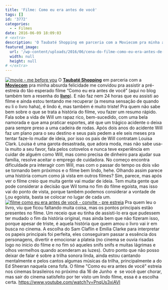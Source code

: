 ```yaml
---
title: 'Filme: Como eu era antes de você'
tags: []
id: '3772'
categories:
  - - Filmes
date: 2016-06-09 18:09:03
# <extra>
description: 'O Taubaté Shopping em parceria com a Moviecom pra minha absurda felicidade me convidou pra assistir a pré-estreia do tão esperado filme “Como eu era antes de você” (aqui no blog também tem a resenha do livro). E não faz nem 24 horas que eu assisti ao filme e ainda estou tentando me recuperar (a mesma sensação de quando eu li o livro haha), é lindo é, mas também é muito triste! Pra quem não sabe bem sobre o que se trata a história do filme, vou fazer um resumo rápido. Fala sobe a vida de Will um rapaz rico, bem-sucedido, com uma bela namorada e que ama praticar esportes, até que um trágico acidente o deixa para sempre preso a uma cadeira de rodas. Após dois anos do acidente Will faz um plano para o seu destino e seus &hellip;'
featured_image: 
  url: '/wp-content/uploads/2016/06/cena-do-filme-como-eu-era-antes-de-você-1024x512.jpeg'
  width: null
  height: null
# </extra>
---
```


[![movie - me before you](/wp-content/uploads/2016/06/cena-do-filme-como-eu-era-antes-de-você-1024x512.jpeg)](/wp-content/uploads/2016/06/cena-do-filme-como-eu-era-antes-de-você.jpeg) O [**Taubaté Shopping**](http://www.taubateshopping.com.br/) em parceria com a **[Moviecom](http://www.moviecom.com.br/)** pra minha absurda felicidade me convidou pra assistir a pré-estreia do tão esperado filme “Como eu era antes de você” (aqui no blog também tem a resenha do **[livro](http://natalia.blog.br/2015/08/31/resenha-como-eu-era-antes-de-voce/)**). E não faz nem 24 horas que eu assisti ao filme e ainda estou tentando me recuperar (a mesma sensação de quando eu li o livro haha), é lindo é, mas também é muito triste! Pra quem não sabe bem sobre o que se trata a história do filme, vou fazer um resumo rápido. Fala sobe a vida de Will um rapaz rico, bem-sucedido, com uma bela namorada e que ama praticar esportes, até que um trágico acidente o deixa para sempre preso a uma cadeira de rodas. Após dois anos do acidente Will faz um plano para o seu destino e seus pais pedem a ele seis meses pra tentar faze-lo mudar de ideia, por isso os pais de Will contratam Louisa Clark. Louisa é uma garota desastrada, que adora moda, mas não sabe usa-la muito a seu favor, fala pelos cotovelos e nunca teve experiência em cuidar de alguém como Will, mas como precisa de dinheiro para ajudar sua família, resolve aceitar o emprego de cuidadora. No começo encontra dificuldade pra interagir com Will, mas com o passar do tempo os dois vão se tornando bem próximos e o filme bem lindo, hehe. Olhando assim parece uma história comum como já vista em outros filmes? Sim, parece, mas após ver o filme creio que muita gente vai mudar de ideia. Tem muita gente que pode considerar a decisão que Wil toma no fim do filme egoísta, mas isso vai do ponto de vista, porque também podemos considerar a vontade de Lou egoísta, basta se colocar no lugar de cada um. [![filme como eu era antes de você - convite - pre estreia ](/wp-content/uploads/2016/06/Pre-estreia-como-eu-era-antes-de-você-768x1024.jpg)](/wp-content/uploads/2016/06/Pre-estreia-como-eu-era-antes-de-você.jpg) Pra quem leu o livro, viu que ficou faltando muita coisa, mas os pontos principais estão presentes no filme. Um receio que eu tinha de assisti-lo era que pudessem ter mudado o fim da história original, mas ainda bem que não fizeram isso, porque apesar de triste, é aquela história que quem amou o livro vai ir em busca no cinema. A escolha do Sam Claflin e Emilia Clarke para interpretar os papeis principais foi perfeita, eles conseguiram passar a essência dos personagens, divertir e emocionar a plateia (no cinema se ouvia risadas logo no inicio do filme e no fim só aqueles snifs snifs e muitas lágrimas e olhos vermelhos quando acenderam as luzes). Outro ponto que não posso deixar de falar é sobre a trilha sonora linda, ainda estou cantando mentalmente e pelos cantos algumas músicas da trilha, principalmente a do Ed Sheeran naquela cena fofa. O filme "Como eu era antes de você" estreia nos cinemas brasileiros no próximo dia 16 de Junho  e  se você quer chorar, mas sair do cinema satisfeito por ter visto um lindo filme, essa é a escolha certa. https://www.youtube.com/watch?v=PnqUs3xiAVI
